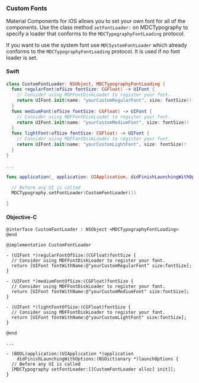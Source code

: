 ### Custom Fonts
Material Components for iOS allows you to set your own font for all of the components. Use the class
method `setFontLoader:` on MDCTypography to specify a loader that conforms to the
`MDCTypographyFontLoading` protocol.

If you want to use the system font use `MDCSystemFontLoader` which already conforms to the
`MDCTypographyFontLoading` protocol. It is used if no font loader is set.

<!--<div class="material-code-render" markdown="1">-->
#### Swift
```swift
class CustomFontLoader: NSObject, MDCTypographyFontLoading {
  func regularFont(ofSize fontSize: CGFloat) -> UIFont {
    // Consider using MDFFontDiskLoader to register your font.
    return UIFont.init(name: "yourCustomRegularFont", size: fontSize)!
  }
  func mediumFont(ofSize fontSize: CGFloat) -> UIFont {
    // Consider using MDFFontDiskLoader to register your font.
    return UIFont.init(name: "yourCustomMediumFont", size: fontSize)!
  }
  func lightFont(ofSize fontSize: CGFloat) -> UIFont {
    // Consider using MDFFontDiskLoader to register your font.
    return UIFont.init(name: "yourCustomLightFont", size: fontSize)!
  }
}

...

func application(_ application: UIApplication, didFinishLaunchingWithOptions launchOptions: [UIApplicationLaunchOptionsKey: Any]?) -> Bool {

  // Before any UI is called
  MDCTypography.setFontLoader(CustomFontLoader())

}
```

#### Objective-C

```objc
@interface CustomFontLoader : NSObject <MDCTypographyFontLoading>
@end

@implementation CustomFontLoader

- (UIFont *)regularFontOfSize:(CGFloat)fontSize {
  // Consider using MDFFontDiskLoader to register your font.
  return [UIFont fontWithName:@"yourCustomRegularFont" size:fontSize];
}

- (UIFont *)mediumFontOfSize:(CGFloat)fontSize {
  // Consider using MDFFontDiskLoader to register your font.
  return [UIFont fontWithName:@"yourCustomMediumFont" size:fontSize];
}

- (UIFont *)lightFontOfSize:(CGFloat)fontSize {
  // Consider using MDFFontDiskLoader to register your font.
  return [UIFont fontWithName:@"yourCustomLightFont" size:fontSize];
}

@end

...

- (BOOL)application:(UIApplication *)application
    didFinishLaunchingWithOptions:(NSDictionary *)launchOptions {
  // Before any UI is called
  [MDCTypography setFontLoader:[[CustomFontLoader alloc] init]];
}
```
<!--</div>-->
